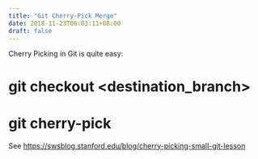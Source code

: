 ```yaml
---
title: "Git Cherry-Pick Merge"
date: 2018-11-23T06:03:11+08:00
draft: false
---
```


Cherry Picking in Git is quite easy: 
# git checkout <destination_branch>
# git cherry-pick <hash-here>

See https://swsblog.stanford.edu/blog/cherry-picking-small-git-lesson
